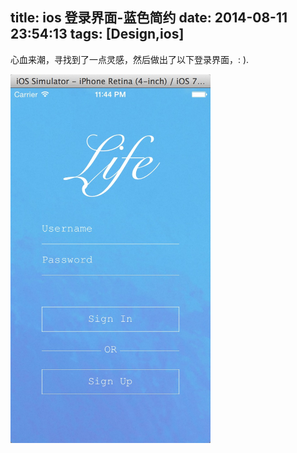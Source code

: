 title: ios 登录界面-蓝色简约
date: 2014-08-11 23:54:13
tags: [Design,ios]
---

心血来潮，寻找到了一点灵感，然后做出了以下登录界面，: ).

<img src="https://raw.githubusercontent.com/JasonZengJ/Images/master/blog/LoginView.png" width=320 />